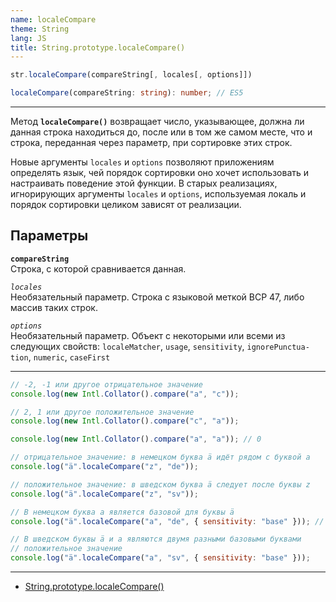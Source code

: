 ```yaml
---
name: localeCompare
theme: String
lang: JS
title: String.prototype.localeCompare()
---
```


```js
str.localeCompare(compareString[, locales[, options]])
```

```ts
localeCompare(compareString: string): number; // ES5
```

---

Метод **`localeCompare()`** возвращает число, указывающее, должна ли данная строка находиться до, после или в том же самом месте, что и строка, переданная через параметр, при сортировке этих строк.

Новые аргументы `locales` и `options` позволяют приложениям определять язык, чей порядок сортировки оно хочет использовать и настраивать поведение этой функции. В старых реализациях, игнорирующих аргументы `locales` и `options`, используемая локаль и порядок сортировки целиком зависят от реализации.

## Параметры

**`compareString`**<br />
Строка, с которой сравнивается данная.

_`locales`_<br />
Необязательный параметр. Строка с языковой меткой BCP 47, либо массив таких строк.

_`options`_<br />
Необязательный параметр. Объект с некоторыми или всеми из следующих свойств: `localeMatcher`, `usage`, `sensitivity`, `ignore­Punctua­tion`, `numeric`, `caseFirst`

---

```js
// -2, -1 или другое отрицательное значение
console.log(new Intl.Collator().compare("a", "c"));

// 2, 1 или другое положительное значение
console.log(new Intl.Collator().compare("c", "a"));

console.log(new Intl.Collator().compare("a", "a")); // 0

// отрицательное значение: в немецком буква ä идёт рядом с буквой a
console.log("ä".localeCompare("z", "de"));

// положительное значение: в шведском буква ä следует после буквы z
console.log("ä".localeCompare("z", "sv"));

// В немецком буква a является базовой для буквы ä
console.log("ä".localeCompare("a", "de", { sensitivity: "base" })); // 0

// В шведском буквы ä и a являются двумя разными базовыми буквами
// положительное значение
console.log("ä".localeCompare("a", "sv", { sensitivity: "base" }));
```

---

- [String.prototype.localeCompare()](https://developer.mozilla.org/ru/docs/Web/JavaScript/Reference/Global_Objects/String/localeCompare)
